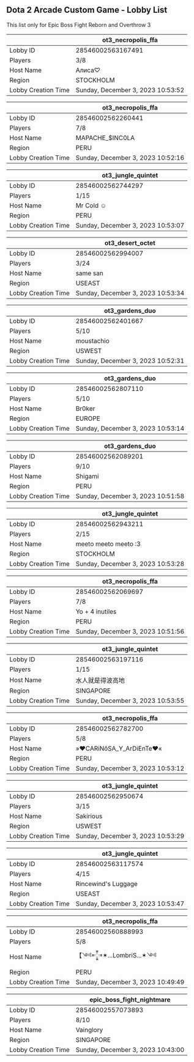 ## Dota 2 Arcade Custom Game - Lobby List

This list only for Epic Boss Fight Reborn and Overthrow 3

|  | ot3_necropolis_ffa |
| ------ | ------ |
| Lobby ID | 28546002563167491 |
| Players | 3/8 |
| Host Name | Алиса♡ |
| Region | STOCKHOLM |
| Lobby Creation Time | Sunday, December 3, 2023 10:53:52 |


|  | ot3_necropolis_ffa |
| ------ | ------ |
| Lobby ID | 28546002562260441 |
| Players | 7/8 |
| Host Name | MAPACHE_$INC0LA |
| Region | PERU |
| Lobby Creation Time | Sunday, December 3, 2023 10:52:16 |


|  | ot3_jungle_quintet |
| ------ | ------ |
| Lobby ID | 28546002562744297 |
| Players | 1/15 |
| Host Name | Mr Cold ☺ |
| Region | PERU |
| Lobby Creation Time | Sunday, December 3, 2023 10:53:07 |


|  | ot3_desert_octet |
| ------ | ------ |
| Lobby ID | 28546002562994007 |
| Players | 3/24 |
| Host Name | same san |
| Region | USEAST |
| Lobby Creation Time | Sunday, December 3, 2023 10:53:34 |


|  | ot3_gardens_duo |
| ------ | ------ |
| Lobby ID | 28546002562401667 |
| Players | 5/10 |
| Host Name | moustachio |
| Region | USWEST |
| Lobby Creation Time | Sunday, December 3, 2023 10:52:31 |


|  | ot3_gardens_duo |
| ------ | ------ |
| Lobby ID | 28546002562807110 |
| Players | 5/10 |
| Host Name | Br0ker |
| Region | EUROPE |
| Lobby Creation Time | Sunday, December 3, 2023 10:53:14 |


|  | ot3_gardens_duo |
| ------ | ------ |
| Lobby ID | 28546002562089201 |
| Players | 9/10 |
| Host Name | Shigami |
| Region | PERU |
| Lobby Creation Time | Sunday, December 3, 2023 10:51:58 |


|  | ot3_jungle_quintet |
| ------ | ------ |
| Lobby ID | 28546002562943211 |
| Players | 2/15 |
| Host Name | meeto meeto meeto :3 |
| Region | STOCKHOLM |
| Lobby Creation Time | Sunday, December 3, 2023 10:53:28 |


|  | ot3_necropolis_ffa |
| ------ | ------ |
| Lobby ID | 28546002562069697 |
| Players | 7/8 |
| Host Name | Yo  + 4 inutiles |
| Region | PERU |
| Lobby Creation Time | Sunday, December 3, 2023 10:51:56 |


|  | ot3_jungle_quintet |
| ------ | ------ |
| Lobby ID | 28546002563197116 |
| Players | 1/15 |
| Host Name | 水人就是得波高地 |
| Region | SINGAPORE |
| Lobby Creation Time | Sunday, December 3, 2023 10:53:55 |


|  | ot3_necropolis_ffa |
| ------ | ------ |
| Lobby ID | 28546002562782700 |
| Players | 5/8 |
| Host Name | »♥CARiNôSA_Y_ArDiEnTe♥« |
| Region | PERU |
| Lobby Creation Time | Sunday, December 3, 2023 10:53:12 |


|  | ot3_jungle_quintet |
| ------ | ------ |
| Lobby ID | 28546002562950674 |
| Players | 3/15 |
| Host Name | Sakirious |
| Region | USWEST |
| Lobby Creation Time | Sunday, December 3, 2023 10:53:29 |


|  | ot3_jungle_quintet |
| ------ | ------ |
| Lobby ID | 28546002563117574 |
| Players | 4/15 |
| Host Name | Rincewind's Luggage |
| Region | USEAST |
| Lobby Creation Time | Sunday, December 3, 2023 10:53:47 |


|  | ot3_necropolis_ffa |
| ------ | ------ |
| Lobby ID | 28546002560888993 |
| Players | 5/8 |
| Host Name | 【༺𒋲✶...LombriS...✶༺ |
| Region | PERU |
| Lobby Creation Time | Sunday, December 3, 2023 10:49:49 |


|  | epic_boss_fight_nightmare |
| ------ | ------ |
| Lobby ID | 28546002557073893 |
| Players | 8/10 |
| Host Name | Vainglory |
| Region | SINGAPORE |
| Lobby Creation Time | Sunday, December 3, 2023 10:43:00 |


